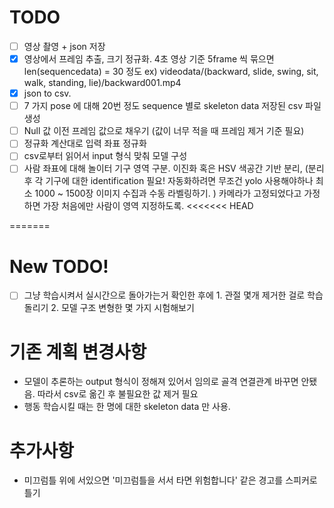 # TODO
- [ ] 영상 촬영 + json 저장
- [x] 영상에서 프레임 추출, 크기 정규화. 4초 영상 기준 5frame 씩 묶으면 len(sequencedata) = 30 정도 
  ex) videodata/(backward, slide, swing, sit, walk, standing, lie)/backward001.mp4
- [x] json to csv. 
- [ ] 7 가지 pose 에 대해 20번 정도 sequence 별로 skeleton data 저장된 csv 파일 생성
- [ ] Null 값 이전 프레임 값으로 채우기 (값이 너무 적을 때 프레임 제거 기준 필요)
- [ ] 정규화 계산대로 입력 좌표 정규화 
- [ ] csv로부터 읽어서 input 형식 맞춰 모델 구성
- [ ] 사람 좌표에 대해 놀이터 기구 영역 구분. 
      이진화 혹은 HSV 색공간 기반 분리, (분리 후 각 기구에 대한 identification 필요! 자동화하려면 무조건 yolo 사용해야하나 최소 1000 ~ 1500장 이미지 수집과 수동 라벨링하기. )  카메라가 고정되었다고 가정하면 가장 처음에만 사람이 영역 지정하도록.
<<<<<<< HEAD
      
=======

# New TODO!
- [ ] 그냥 학습시켜서 실시간으로 돌아가는거 확인한 후에 1. 관절 몇개 제거한 걸로 학습 돌리기 2. 모델 구조 변형한 몇 가지 시험해보기 

# 기존 계획 변경사항

- 모델이 추론하는 output 형식이 정해져 있어서 임의로 골격 연결관계 바꾸면 안됐음. 
  따라서 csv로 옮긴 후 불필요한 값 제거 필요
- 행동 학습시킬 때는 한 명에 대한 skeleton data 만 사용.

# 추가사항
- 미끄럼틀 위에 서있으면 '미끄럼틀을 서서 타면 위험합니다' 같은 경고를 스피커로 틀기

